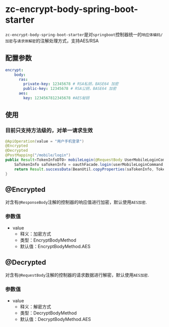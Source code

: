 # zc-encrypt-body-spring-boot-starter

`zc-encrypt-body-spring-boot-starter`是对`springboot`控制器统一的`响应体编码/加密`与`请求体解密`的注解处理方式，支持AES/RSA

## 配置参数

```yaml
encrypt:  
    body:
      ras:
        private-key: 12345678 # RSA私钥，BASE64 加密
        public-key: 12345678 # RSA公钥，BASE64 加密
      aes:
        key: 1234567812345678 #AES秘钥
```

## 使用

### 目前只支持方法级的，对单一请求生效

```java
@ApiOperation(value = "用户手机登录")
@Encrypted
@Decrypted
@PostMapping("/mobile/login")
public Result<TokenInfoDTO> mobileLogin(@RequestBody UserMobileLoginCommand userMobileLoginCommand, HttpServletRequest request) {
    SaTokenInfo saTokenInfo = oauthFacade.login(userMobileLoginCommand, request);
    return Result.successData(BeanUtil.copyProperties(saTokenInfo, TokenInfoDTO.class));
}
```

## @Encrypted

对含有`@ResponseBody`注解的控制器的响应值进行加密，默认使用`AES加密`.

### 参数值

- value
  - 释义：加密方式
  - 类型：EncryptBodyMethod
  - 默认值：EncryptBodyMethod.AES

## @Decrypted

对含有`@RequestBody`注解的控制器的请求数据进行解密，默认使用`AES加密`.

### 参数值

- value
    - 释义：解密方式
    - 类型：DecryptBodyMethod
    - 默认值：DecryptBodyMethod.AES
